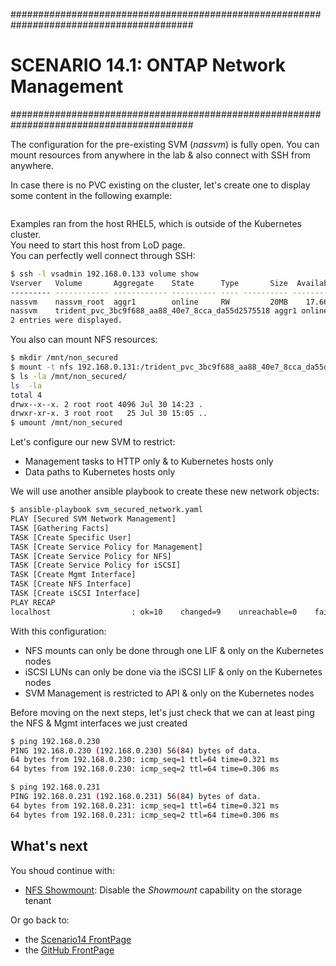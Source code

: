 #########################################################################################
# SCENARIO 14.1: ONTAP Network Management
#########################################################################################  

The configuration for the pre-existing SVM (_nassvm_) is fully open. You can mount resources from anywhere in the lab & also connect with SSH from anywhere.  

In case there is no PVC existing on the cluster, let's create one to display some content in the following example:
```bash

```

Examples ran from the host RHEL5, which is outside of the Kubernetes cluster.  
You need to start this host from LoD page.  
You can perfectly well connect through SSH:  
```bash
$ ssh -l vsadmin 192.168.0.133 volume show
Vserver   Volume       Aggregate    State      Type       Size  Available Used%
--------- ------------ ------------ ---------- ---- ---------- ---------- -----
nassvm    nassvm_root  aggr1        online     RW         20MB    17.66MB    7%
nassvm    trident_pvc_3bc9f688_aa88_40e7_8cca_da55d2575518 aggr1 online RW 1GB 1023MB  0%
2 entries were displayed.
```

You also can mount NFS resources:  
```bash
$ mkdir /mnt/non_secured
$ mount -t nfs 192.168.0.131:/trident_pvc_3bc9f688_aa88_40e7_8cca_da55d2575518 /mnt/non_secured
$ ls -la /mnt/non_secured/
ls  -la
total 4
drwx--x--x. 2 root root 4096 Jul 30 14:23 .
drwxr-xr-x. 3 root root   25 Jul 30 15:05 ..         
$ umount /mnt/non_secured
```

Let's configure our new SVM to restrict:  
- Management tasks to HTTP only & to Kubernetes hosts only
- Data paths to Kubernetes hosts only

We will use another ansible playbook to create these new network objects:  
```bash
$ ansible-playbook svm_secured_network.yaml
PLAY [Secured SVM Network Management]
TASK [Gathering Facts]
TASK [Create Specific User]
TASK [Create Service Policy for Management]
TASK [Create Service Policy for NFS]
TASK [Create Service Policy for iSCSI]
TASK [Create Mgmt Interface]
TASK [Create NFS Interface]
TASK [Create iSCSI Interface]
PLAY RECAP
localhost                  : ok=10    changed=9    unreachable=0    failed=0    skipped=0    rescued=0    ignored=0
```

With this configuration:  
- NFS mounts can only be done through one LIF & only on the Kubernetes nodes
- iSCSI LUNs can only be done via the iSCSI LIF & only on the Kubernetes nodes
- SVM Management is restricted to API & only on the Kubernetes nodes  

Before moving on the next steps, let's just check that we can at least ping the NFS & Mgmt interfaces we just created
```bash
$ ping 192.168.0.230
PING 192.168.0.230 (192.168.0.230) 56(84) bytes of data.
64 bytes from 192.168.0.230: icmp_seq=1 ttl=64 time=0.321 ms
64 bytes from 192.168.0.230: icmp_seq=2 ttl=64 time=0.306 ms

$ ping 192.168.0.231
PING 192.168.0.231 (192.168.0.231) 56(84) bytes of data.
64 bytes from 192.168.0.231: icmp_seq=1 ttl=64 time=0.321 ms
64 bytes from 192.168.0.231: icmp_seq=2 ttl=64 time=0.306 ms
```

## What's next

You shoud continue with:  
- [NFS Showmount](../2_NFS_Showmount): Disable the _Showmount_ capability on the storage tenant

Or go back to:  
- the [Scenario14 FrontPage](../)
- the [GitHub FrontPage](https://github.com/YvosOnTheHub/LabNetApp)